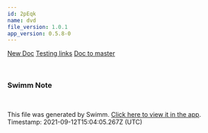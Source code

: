 ```yaml
---
id: 2pEqk
name: dvd
file_version: 1.0.1
app_version: 0.5.8-0
---
```


[New Doc](http://localhost:5000/#/repos/U0sVB7lC9at5XPOW1TBW/docs/h2hypcQMACn2kfjyzxI3) [Testing links](http://localhost:5000/#/repos/Z2l0aHViJTNBJTNBc3ItZXh0ZW5zaW9uJTNBJTNBZG91ZWs=/docs/mEW6zsJ9foufVJ4Tl3hd) [Doc to master](http://localhost:5000/#/repos/U0sVB7lC9at5XPOW1TBW/docs/FJ1CA0atRFTqmNXqgNxD)

<br/>

<!-- THIS IS AN AUTOGENERATED SECTION. DO NOT EDIT THIS SECTION DIRECTLY -->
### Swimm Note



<br/>

This file was generated by Swimm. [Click here to view it in the app](http://localhost:5000/#/repos/Z2l0aHViJTNBJTNBc3ItZXh0ZW5zaW9uJTNBJTNBZG91ZWs=/docs/2pEqk). Timestamp: 2021-09-12T15:04:05.267Z (UTC)